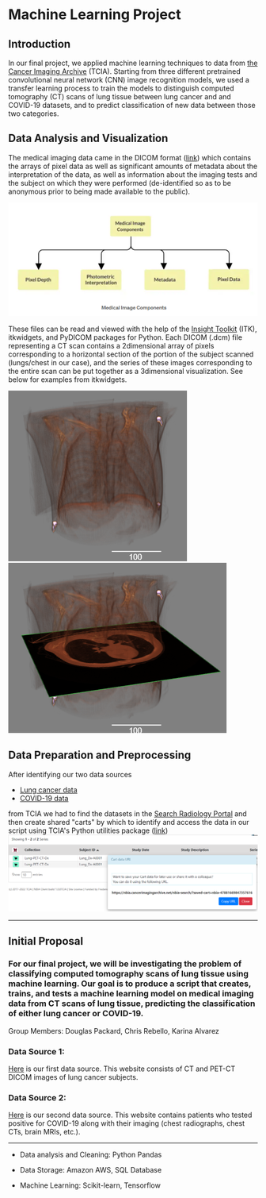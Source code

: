# Machine Learning Project

## Introduction
In our final project, we applied machine learning techniques to data from [the Cancer Imaging Archive](https://www.cancerimagingarchive.net/) (TCIA). Starting from three different pretrained convolutional neural network (CNN) image recognition models, we used a transfer learning process to train the models to distinguish computed tomography (CT) scans of lung tissue between lung cancer and and COVID-19 datasets, and to predict classification of new data between those two categories.

## Data Analysis and Visualization
The medical imaging data came in the DICOM format ([link](https://www.dicomstandard.org/)) which contains the arrays of pixel data as well as significant amounts of metadata about the interpretation of the data, as well as information about the imaging tests and the subject on which they were performed (de-identified so as to be anonymous prior to being made available to the public).

![DICOM components](https://github.com/crebello711/Project_4/blob/main/Resources/Images/medical_image_components.PNG)

These files can be read and viewed with the help of the [Insight Toolkit](https://itk.org/) (ITK), itkwidgets, and PyDICOM packages for Python. Each DICOM (.dcm) file representing a CT scan contains a 2dimensional array of pixels corresponding to a horizontal section of the portion of the subject scanned (lungs/chest in our case), and the series of these images corresponding to the entire scan can be put together as a 3dimensional visualization. See below for examples from itkwidgets.

![3d lungs](https://github.com/crebello711/Project_4/blob/main/Resources/Images/3d_lungs.PNG)
![3d lungs with section](https://github.com/crebello711/Project_4/blob/main/Resources/Images/3d_lungs_with_zplane.PNG)

## Data Preparation and Preprocessing
After identifying our two data sources
* [Lung cancer data](https://wiki.cancerimagingarchive.net/pages/viewpage.action?pageId=70224216)
* [COVID-19 data](https://wiki.cancerimagingarchive.net/pages/viewpage.action?pageId=89096912)

from TCIA we had to find the datasets in the [Search Radiology Portal](https://nbia.cancerimagingarchive.net/nbia-search/) and then create shared "carts" by which to identify and access the data in our script using TCIA's Python utilities package ([link](https://github.com/kirbyju/TCIA_Notebooks/blob/main/tcia_utils.py))
![getting shared cart](https://github.com/crebello711/Project_4/blob/main/Resources/Images/getting_shared_cart_name.PNG)

---
## Initial Proposal
### For our final project, we will be investigating the problem of classifying computed tomography scans of lung tissue using machine learning. Our goal is to produce a script that creates, trains, and tests a machine learning model on medical imaging data from CT scans of lung tissue, predicting the classification of either lung cancer or COVID-19. 
Group Members: Douglas Packard, Chris Rebello, Karina Alvarez

### Data Source 1:
[Here](https://wiki.cancerimagingarchive.net/pages/viewpage.action?pageId=70224216) is our first data source. This website consists of CT and PET-CT DICOM images of lung cancer subjects.

### Data Source 2:
[Here](https://wiki.cancerimagingarchive.net/pages/viewpage.action?pageId=89096912) is our second data source. This website contains patients who tested positive for COVID-19 along with their imaging (chest radiographs, chest CTs, brain MRIs, etc.).

---

- Data analysis and Cleaning: Python Pandas

- Data Storage: Amazon AWS, SQL Database

- Machine Learning: Scikit-learn, Tensorflow
